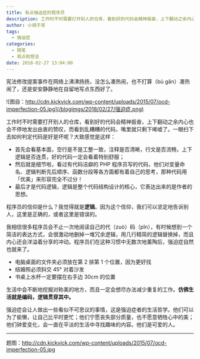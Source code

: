 ```yaml
---
title: 有点强迫症的程序员
description: 工作时不时需要打开别人的仓库，看到好的代码会精神振奋，上下翻动之余内心也会不停地发出由衷的赞叹，而看到乱糟糟的代码，嘴里就只剩下唏嘘了。
author: 小胡子哥
tags:
  - 强迫症
categories:
  - 随笔
  - 观点和想法
date: 2018-02-27 13:04:00
---
```

宪法修改提案事件在网络上沸沸扬扬，没怎么凑热闹，也不打算（bù gǎn）凑热闹了，还是安安静静地在自留地写点东西好了。

![图自：http://cdn.kickvick.com/wp-content/uploads/2015/07/ocd-imperfection-05.jpg](/blogimgs/2018/02/27/强迫症.png)

工作时不时需要打开别人的仓库，看到好的代码会精神振奋，上下翻动之余内心也会不停地发出由衷的赞叹，而看到乱糟糟的代码，嘴里就只剩下唏嘘了。一眼扫下去如何判定代码是好是坏呢？大致感觉是这样：

- 首先会看基本面，空行是不是工整一致，注释是否清晰，行文是否流畅，上下逻辑是否连贯，好的代码一定会看着特别舒服；
- 然后就是细节啦，看过有代码洁癖的 PHP 程序员写的代码，他们对变量命名、逻辑判断先后顺序、函数分段等各方面都有着自己的思考，那种代码用「优美」来形容完全不过分！
- 最后才是代码逻辑，逻辑是整个代码结构设计的核心，它表达出来的是作者的思想。

程序员的信仰是什么？我觉得就是**逻辑**。因为这个信仰，我们可以坚定地告诉别人，这里是正确的，或者这里是错误的。

我相信很多程序员会不止一次地阅读自己的代（zuò）码（pǐn），有时候想到一个简洁的表达方式，会很激动地删掉一堆冗余逻辑，用几行精简的逻辑替换掉，而且内心还会洋溢着分享的冲动。程序员们在这种习惯中无数次地薰陶后，强迫症自然也就来了。

- 电脑桌面的文件夹必须放在第 2 排第 1 个位置，因为更好找
- 结婚照必须斜交 45° 对着沙发
- 书桌上水杯一定要摆在右手边 30cm 的位置

生活中会不断地挖掘对称美的地方，而且一定会想尽办法减少重复的工作。**仿佛生活就是编码，逻辑贯穿其中。**

强迫症会让人做出一些看似不可思议的事情，这是强迫症者的生活哲学。他们可以为了偷懒，让自己比平时更忙；他们宁愿丧失部分质量，也不愿意牺牲心中的美；他们钟爱变化，会一直在平淡的生活中寻找趣味的内容。他们是可爱的人。

---

题图：http://cdn.kickvick.com/wp-content/uploads/2015/07/ocd-imperfection-05.jpg